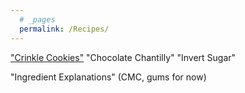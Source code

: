 ```yaml
---
  # _pages
  permalink: /Recipes/
---
```

["Crinkle Cookies"](/chocolate-crinkle-cookies./)
"Chocolate Chantilly"
"Invert Sugar"

"Ingredient Explanations" (CMC, gums for now)
